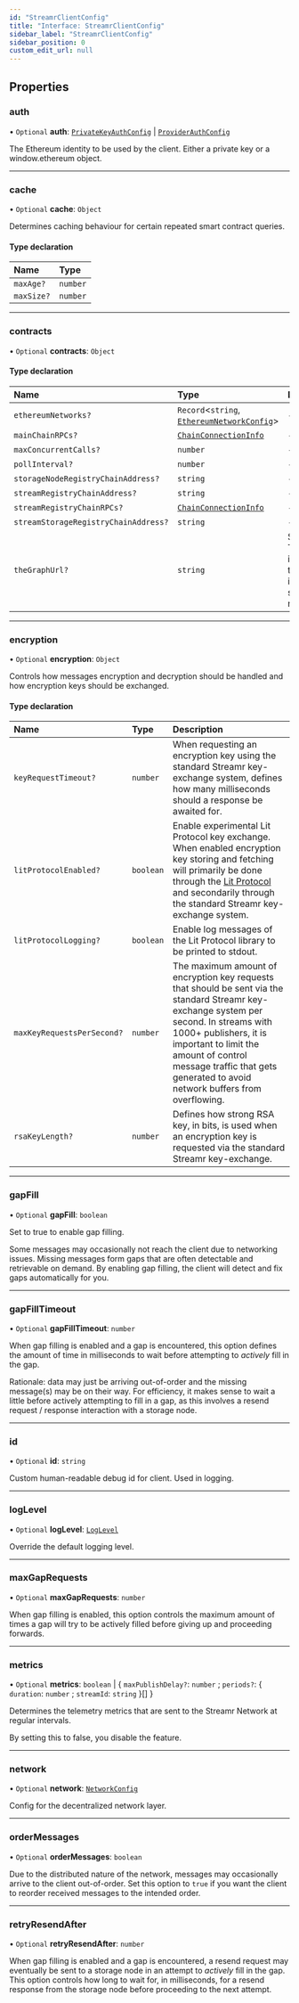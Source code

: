 ```yaml
---
id: "StreamrClientConfig"
title: "Interface: StreamrClientConfig"
sidebar_label: "StreamrClientConfig"
sidebar_position: 0
custom_edit_url: null
---
```


## Properties

### auth

• `Optional` **auth**: [`PrivateKeyAuthConfig`](PrivateKeyAuthConfig.md) \| [`ProviderAuthConfig`](ProviderAuthConfig.md)

The Ethereum identity to be used by the client. Either a private key
or a window.ethereum object.

___

### cache

• `Optional` **cache**: `Object`

Determines caching behaviour for certain repeated smart contract queries.

#### Type declaration

| Name | Type |
| :------ | :------ |
| `maxAge?` | `number` |
| `maxSize?` | `number` |

___

### contracts

• `Optional` **contracts**: `Object`

#### Type declaration

| Name | Type | Description |
| :------ | :------ | :------ |
| `ethereumNetworks?` | `Record`<`string`, [`EthereumNetworkConfig`](EthereumNetworkConfig.md)\> | - |
| `mainChainRPCs?` | [`ChainConnectionInfo`](ChainConnectionInfo.md) | - |
| `maxConcurrentCalls?` | `number` | - |
| `pollInterval?` | `number` | - |
| `storageNodeRegistryChainAddress?` | `string` | - |
| `streamRegistryChainAddress?` | `string` | - |
| `streamRegistryChainRPCs?` | [`ChainConnectionInfo`](ChainConnectionInfo.md) | - |
| `streamStorageRegistryChainAddress?` | `string` | - |
| `theGraphUrl?` | `string` | Some TheGraph instance, that indexes the streamr registries |

___

### encryption

• `Optional` **encryption**: `Object`

Controls how messages encryption and decryption should be handled and
how encryption keys should be exchanged.

#### Type declaration

| Name | Type | Description |
| :------ | :------ | :------ |
| `keyRequestTimeout?` | `number` | When requesting an encryption key using the standard Streamr key-exchange system, defines how many milliseconds should a response be awaited for. |
| `litProtocolEnabled?` | `boolean` | Enable experimental Lit Protocol key exchange. When enabled encryption key storing and fetching will primarily be done through the [Lit Protocol](https://litprotocol.com/) and secondarily through the standard Streamr key-exchange system. |
| `litProtocolLogging?` | `boolean` | Enable log messages of the Lit Protocol library to be printed to stdout. |
| `maxKeyRequestsPerSecond?` | `number` | The maximum amount of encryption key requests that should be sent via the standard Streamr key-exchange system per second. In streams with 1000+ publishers, it is important to limit the amount of control message traffic that gets generated to avoid network buffers from overflowing. |
| `rsaKeyLength?` | `number` | Defines how strong RSA key, in bits, is used when an encryption key is requested via the standard Streamr key-exchange. |

___

### gapFill

• `Optional` **gapFill**: `boolean`

Set to true to enable gap filling.

Some messages may occasionally not reach the client due to networking
issues. Missing messages form gaps that are often detectable and
retrievable on demand. By enabling gap filling, the client will detect
and fix gaps automatically for you.

___

### gapFillTimeout

• `Optional` **gapFillTimeout**: `number`

When gap filling is enabled and a gap is encountered, this option
defines the amount of time in milliseconds to wait before attempting to
_actively_ fill in the gap.

Rationale: data may just be arriving out-of-order and the missing
message(s) may be on their way. For efficiency, it makes sense to wait a
little before actively attempting to fill in a gap, as this involves
a resend request / response interaction with a storage node.

___

### id

• `Optional` **id**: `string`

Custom human-readable debug id for client. Used in logging.

___

### logLevel

• `Optional` **logLevel**: [`LogLevel`](../index.md#loglevel)

Override the default logging level.

___

### maxGapRequests

• `Optional` **maxGapRequests**: `number`

When gap filling is enabled, this option controls the maximum amount of
times a gap will try to be actively filled before giving up and
proceeding forwards.

___

### metrics

• `Optional` **metrics**: `boolean` \| { `maxPublishDelay?`: `number` ; `periods?`: { `duration`: `number` ; `streamId`: `string`  }[]  }

Determines the telemetry metrics that are sent to the Streamr Network
at regular intervals.

By setting this to false, you disable the feature.

___

### network

• `Optional` **network**: [`NetworkConfig`](NetworkConfig.md)

Config for the decentralized network layer.

___

### orderMessages

• `Optional` **orderMessages**: `boolean`

Due to the distributed nature of the network, messages may occasionally
arrive to the client out-of-order. Set this option to `true` if you want
the client to reorder received messages to the intended order.

___

### retryResendAfter

• `Optional` **retryResendAfter**: `number`

When gap filling is enabled and a gap is encountered, a resend request
may eventually be sent to a storage node in an attempt to _actively_
fill in the gap. This option controls how long to wait for, in
milliseconds, for a resend response from the storage node before
proceeding to the next attempt.
